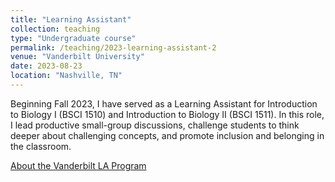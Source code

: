 ```yaml
---
title: "Learning Assistant"
collection: teaching
type: "Undergraduate course"
permalink: /teaching/2023-learning-assistant-2
venue: "Vanderbilt University"
date: 2023-08-23
location: "Nashville, TN"
---
```


Beginning Fall 2023, I have served as a Learning Assistant for Introduction to Biology I (BSCI 1510) and Introduction to Biology II (BSCI 1511). In this role, I lead productive small-group discussions, challenge students to think deeper about challenging concepts, and promote inclusion and belonging in the classroom.

[About the Vanderbilt LA Program](https://www.vanderbilt.edu/laprogram/)
